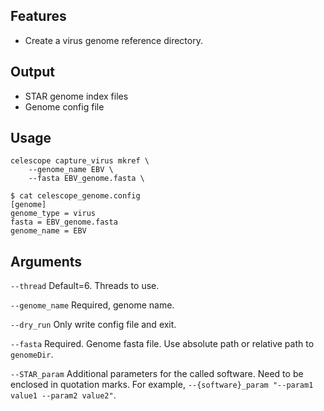 ## Features
- Create a virus genome reference directory.

## Output

- STAR genome index files
- Genome config file

## Usage
```
celescope capture_virus mkref \
    --genome_name EBV \
    --fasta EBV_genome.fasta \
```

```
$ cat celescope_genome.config
[genome]
genome_type = virus
fasta = EBV_genome.fasta
genome_name = EBV
```
## Arguments
`--thread` Default=6. Threads to use.

`--genome_name` Required, genome name.

`--dry_run` Only write config file and exit.

`--fasta` Required. Genome fasta file. Use absolute path or relative path to `genomeDir`.

`--STAR_param` Additional parameters for the called software. Need to be enclosed in quotation marks. For example, `--{software}_param "--param1 value1 --param2 value2"`.

